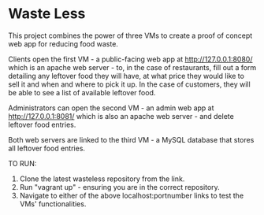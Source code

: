 # Waste Less

This project combines the power of three VMs to create a proof of concept web app for reducing food waste.

Clients open the first VM - a public-facing web app at http://127.0.0.1:8080/ which is an apache web server - to, in the case of restaurants, fill out a form detailing any leftover food they will have, at what price they would like to sell it and when and where to pick it up. In the case of customers, they will be able to see a list of available leftover food.

Administrators can open the second VM - an admin web app at http://127.0.0.1:8081/ which is also an apache web server - and delete leftover food entries.

Both web servers are linked to the third VM - a MySQL database that stores all leftover food entries.

TO RUN:
1. Clone the latest wasteless repository from the link.
2. Run "vagrant up" - ensuring you are in the correct repository.
3. Navigate to either of the above localhost:portnumber links to test the VMs' functionalities.